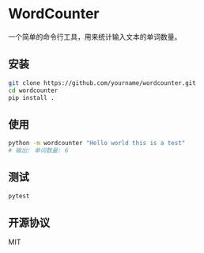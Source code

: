 # WordCounter

一个简单的命令行工具，用来统计输入文本的单词数量。

## 安装
```bash
git clone https://github.com/yourname/wordcounter.git
cd wordcounter
pip install .
```

## 使用
```bash
python -m wordcounter "Hello world this is a test"
# 输出: 单词数量: 6
```

## 测试
```bash
pytest
```

## 开源协议
MIT
